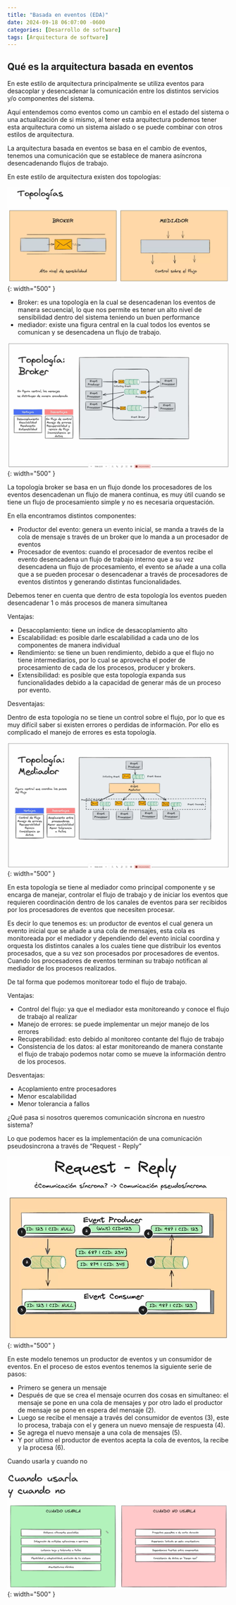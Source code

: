 ```yaml
---
title: "Basada en eventos (EDA)"
date: 2024-09-18 06:07:00 -0600
categories: [Desarrollo de software]
tags: [Arquitectura de software]
---
```


## Qué es la arquitectura basada en eventos
En este estilo de arquitectura principalmente se utiliza eventos para desacoplar y desencadenar la comunicación entre los distintos servicios y/o componentes del sistema.

Aquí entendemos como eventos como un cambio en el estado del sistema o una actualización de si mismo, al tener esta arquitectura podemos tener esta arquitectura como un sistema aislado o se puede combinar con otros estilos de arquitectura.

La arquitectura basada en eventos se basa en el cambio de eventos, tenemos una comunicación que se establece de manera asíncrona desencadenando flujos de trabajo.

En este estilo de arquitectura existen dos topologías:

![alt text](/assets/arq-033.png){: width="500" }

- Broker: es una topología en la cual se desencadenan los eventos de manera secuencial, lo que nos permite es tener un alto nivel de sensibilidad dentro del sistema teniendo un buen performance
- mediador: existe una figura central en la cual todos los eventos se comunican y se desencadena un flujo de trabajo.

![alt text](/assets/arq-034.png){: width="500" }

La topología broker se basa en un flujo donde los procesadores de los eventos desencadenan un flujo de manera continua, es muy útil cuando se tiene un flujo de procesamiento simple y no es necesaria orquestación.

En ella encontramos distintos componentes:

- Productor del evento: genera un evento inicial, se manda a través de la cola de mensaje s través de un broker que lo manda a un procesador de eventos
- Procesador de eventos: cuando el procesador de eventos recibe el evento desencadena un flujo de trabajo interno que a su vez desencadena un flujo de procesamiento, el evento se añade a una colla que a se pueden procesar o desencadenar a través de procesadores de eventos distintos y generando distintas funcionalidades.

Debemos tener en cuenta que dentro de esta topología los eventos pueden desencadenar 1 o más procesos de manera simultanea 

Ventajas:

- Desacoplamiento: tiene un índice de desacoplamiento alto
- Escalabilidad: es posible darle escalabilidad a cada uno de los componentes de manera individual
- Rendimiento: se tiene un buen rendimiento, debido a que el flujo no tiene intermediarios, por lo cual se aprovecha el poder de procesamiento de cada de los procesos, producer y brokers.
- Extensibilidad: es posible que esta topología expanda sus funcionalidades debido a la capacidad de generar más de un proceso por evento.

Desventajas:

Dentro de esta topología no se tiene un control sobre el flujo, por lo que es muy difícil saber si existen errores o perdidas de información. Por ello es complicado el manejo de errores es esta topología.

![alt text](/assets/arq-035.png){: width="500" }

En esta topología se tiene al mediador como principal componente y se encarga de manejar, controlar el flujo de trabajo y de iniciar los eventos que requieren coordinación dentro de los canales de eventos para ser recibidos por los procesadores de eventos que necesiten procesar.

Es decir lo que tenemos es: un productor de eventos el cual genera un evento inicial que se añade a una cola de mensajes, esta cola es monitoreada por el mediador y dependiendo del evento inicial coordina y orquesta los distintos canales a los cuales tiene que distribuir los eventos procesados, que a su vez son procesados por procesadores de eventos. Cuando los procesadores de eventos terminan su trabajo notifican al mediador de los procesos realizados.

De tal forma que podemos monitorear todo el flujo de trabajo. 

Ventajas:

- Control del flujo: ya que el mediador esta monitoreando y conoce el flujo de trabajo al realizar
- Manejo de errores: se puede implementar un mejor manejo de los errores
- Recuperabilidad: esto debido al monitoreo contante del flujo de trabajo
- Consistencia de los datos: al estar monitoreando de manera constante el flujo de trabajo podemos notar como se mueve la información dentro de los procesos.

Desventajas: 

- Acoplamiento entre procesadores
- Menor escalabilidad
- Menor tolerancia a fallos

¿Qué pasa si nosotros queremos comunicación síncrona en nuestro sistema?

Lo que podemos hacer es la implementación de una comunicación pseudosincrona a través de “Request - Reply”

![alt text](/assets/arq-036.png){: width="500" }

En este modelo tenemos un productor de eventos y un consumidor de eventos. En el proceso de estos eventos tenemos la siguiente serie de pasos:

- Primero se genera un mensaje
- Después de que se crea el mensaje ocurren dos cosas en simultaneo: el mensaje se pone en una cola de mensajes y por otro lado el productor de mensaje se pone en espera del mensaje (2).
- Luego se recibe el mensaje a través del consumidor de eventos (3), este lo procesa, trabaja con el y genera un nuevo mensaje de respuesta (4).
- Se agrega el nuevo mensaje a una cola de mensajes (5).
- Y por ultimo el productor de eventos acepta la cola de eventos, la recibe y la procesa (6).

Cuando usarla y cuando no

![alt text](/assets/arq-037.png){: width="500" }

